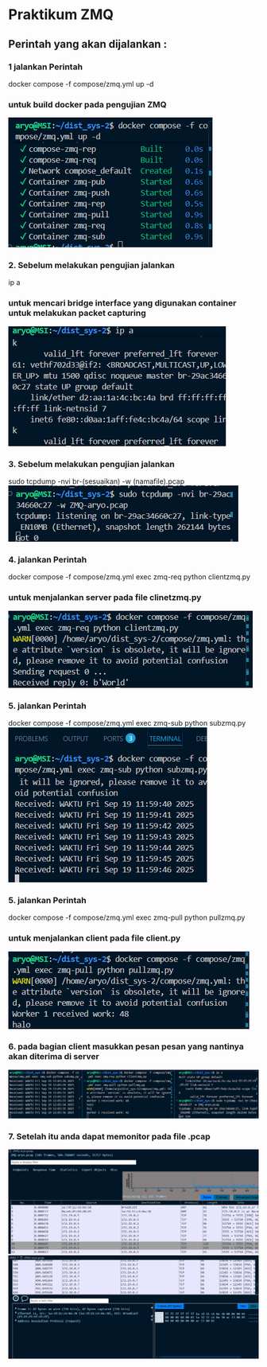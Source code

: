 # Praktikum ZMQ
## Perintah yang akan dijalankan :

### 1 jalankan Perintah
docker compose -f compose/zmq.yml up -d
### untuk build docker pada pengujian ZMQ
![alt text](img/image1.png)
### 2. Sebelum melakukan pengujian jalankan 
ip a
### untuk mencari bridge interface yang digunakan container untuk melakukan packet capturing
![alt text](img/image4.png)
### 3. Sebelum melakukan pengujian jalankan 
sudo tcpdump -nvi br-(sesuaikan) -w (namafile).pcap
![alt text](img/image5.png)
### 4. jalankan Perintah
docker compose -f compose/zmq.yml exec zmq-req python clientzmq.py
### untuk menjalankan server pada file clinetzmq.py
![alt text](img/image2.png)
### 5. jalankan Perintah
docker compose -f compose/zmq.yml exec zmq-sub python subzmq.py
![alt text](img/image3.png)
### 5. jalankan Perintah
docker compose -f compose/zmq.yml exec zmq-pull python pullzmq.py
### untuk menjalankan client pada file client.py
![alt text](img/image6.png)

### 6. pada bagian client masukkan pesan pesan yang nantinya akan diterima di server
![alt text](img/image7.png)
### 7. Setelah itu anda dapat memonitor pada file .pcap
![alt text](img/image8.png)
![alt text](img/image9.png)
